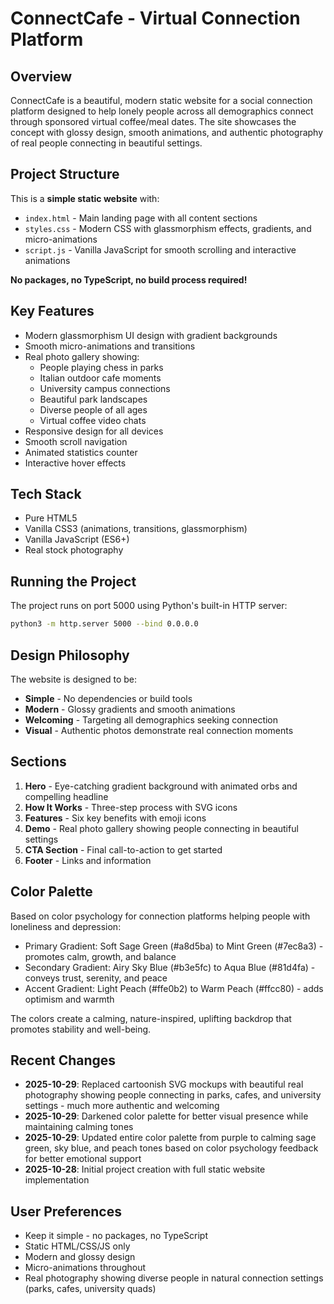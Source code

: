 # ConnectCafe - Virtual Connection Platform

## Overview
ConnectCafe is a beautiful, modern static website for a social connection platform designed to help lonely people across all demographics connect through sponsored virtual coffee/meal dates. The site showcases the concept with glossy design, smooth animations, and authentic photography of real people connecting in beautiful settings.

## Project Structure
This is a **simple static website** with:
- `index.html` - Main landing page with all content sections
- `styles.css` - Modern CSS with glassmorphism effects, gradients, and micro-animations
- `script.js` - Vanilla JavaScript for smooth scrolling and interactive animations

**No packages, no TypeScript, no build process required!**

## Key Features
- Modern glassmorphism UI design with gradient backgrounds
- Smooth micro-animations and transitions
- Real photo gallery showing:
  - People playing chess in parks
  - Italian outdoor cafe moments
  - University campus connections
  - Beautiful park landscapes
  - Diverse people of all ages
  - Virtual coffee video chats
- Responsive design for all devices
- Smooth scroll navigation
- Animated statistics counter
- Interactive hover effects

## Tech Stack
- Pure HTML5
- Vanilla CSS3 (animations, transitions, glassmorphism)
- Vanilla JavaScript (ES6+)
- Real stock photography

## Running the Project
The project runs on port 5000 using Python's built-in HTTP server:
```bash
python3 -m http.server 5000 --bind 0.0.0.0
```

## Design Philosophy
The website is designed to be:
- **Simple** - No dependencies or build tools
- **Modern** - Glossy gradients and smooth animations
- **Welcoming** - Targeting all demographics seeking connection
- **Visual** - Authentic photos demonstrate real connection moments

## Sections
1. **Hero** - Eye-catching gradient background with animated orbs and compelling headline
2. **How It Works** - Three-step process with SVG icons
3. **Features** - Six key benefits with emoji icons
4. **Demo** - Real photo gallery showing people connecting in beautiful settings
5. **CTA Section** - Final call-to-action to get started
6. **Footer** - Links and information

## Color Palette
Based on color psychology for connection platforms helping people with loneliness and depression:
- Primary Gradient: Soft Sage Green (#a8d5ba) to Mint Green (#7ec8a3) - promotes calm, growth, and balance
- Secondary Gradient: Airy Sky Blue (#b3e5fc) to Aqua Blue (#81d4fa) - conveys trust, serenity, and peace
- Accent Gradient: Light Peach (#ffe0b2) to Warm Peach (#ffcc80) - adds optimism and warmth

The colors create a calming, nature-inspired, uplifting backdrop that promotes stability and well-being.

## Recent Changes
- **2025-10-29**: Replaced cartoonish SVG mockups with beautiful real photography showing people connecting in parks, cafes, and university settings - much more authentic and welcoming
- **2025-10-29**: Darkened color palette for better visual presence while maintaining calming tones
- **2025-10-29**: Updated entire color palette from purple to calming sage green, sky blue, and peach tones based on color psychology feedback for better emotional support
- **2025-10-28**: Initial project creation with full static website implementation

## User Preferences
- Keep it simple - no packages, no TypeScript
- Static HTML/CSS/JS only
- Modern and glossy design
- Micro-animations throughout
- Real photography showing diverse people in natural connection settings (parks, cafes, university quads)
